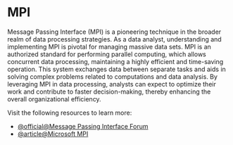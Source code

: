 # MPI

Message Passing Interface (MPI) is a pioneering technique in the broader realm of data processing strategies. As a data analyst, understanding and implementing MPI is pivotal for managing massive data sets. MPI is an authorized standard for performing parallel computing, which allows concurrent data processing, maintaining a highly efficient and time-saving operation. This system exchanges data between separate tasks and aids in solving complex problems related to computations and data analysis. By leveraging MPI in data processing, analysts can expect to optimize their work and contribute to faster decision-making, thereby enhancing the overall organizational efficiency.

Visit the following resources to learn more:

- [@official@Message Passing Interface Forum](https://www.mpi-forum.org/)
- [@article@Microsoft MPI](https://learn.microsoft.com/en-us/message-passing-interface/microsoft-mpi)